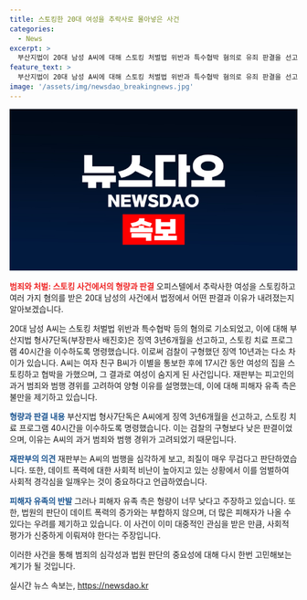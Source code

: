 ```yaml
---
title: 스토킹한 20대 여성을 추락사로 몰아넣은 사건
categories:
  - News
excerpt: >
  부산지법이 20대 남성 A씨에 대해 스토킹 처벌법 위반과 특수협박 혐의로 유죄 판결을 선고했다. A씨는 전 여자친구를 스토킹하다가 이별 과정에서 협박과 신체적 위협을 가했고, 사망 사고와 관련하여도 논란이 있었다. 재판부는 데이트 폭력에 대한 사회적 경각심을 고려하여 엄벌을 선고하였으며, 피해자 유족은 형량에 불만을 표명했다.
feature_text: >
  부산지법이 20대 남성 A씨에 대해 스토킹 처벌법 위반과 특수협박 혐의로 유죄 판결을 선고했다. A씨는 전 여자친구를 스토킹하다가 이별 과정에서 협박과 신체적 위협을 가했고, 사망 사고와 관련하여도 논란이 있었다. 재판부는 데이트 폭력에 대한 사회적 경각심을 고려하여 엄벌을 선고하였으며, 피해자 유족은 형량에 불만을 표명했다.
image: '/assets/img/newsdao_breakingnews.jpg'
---
```


<p><img src="/assets/img/newsdao_breakingnews.jpg" alt="implanttips 속보" /></p>

<p><b><span style="color: #ee2323;">범죄와 처벌: 스토킹 사건에서의 형량과 판결</span></b>
오피스텔에서 추락사한 여성을 스토킹하고 여러 가지 혐의를 받은 20대 남성의 사건에서 법정에서 어떤 판결과 이유가 내려졌는지 알아보겠습니다. </p>

<p>20대 남성 A씨는 스토킹 처벌법 위반과 특수협박 등의 혐의로 기소되었고, 이에 대해 부산지법 형사7단독(부장판사 배진호)은 징역 3년6개월을 선고하고, 스토킹 치료 프로그램 40시간을 이수하도록 명령했습니다. 이로써 검찰이 구형했던 징역 10년과는 다소 차이가 있습니다. A씨는 여자 친구 B씨가 이별을 통보한 후에 17시간 동안 여성의 집을 스토킹하고 협박을 가했으며, 그 결과로 여성이 숨지게 된 사건입니다. 재판부는 피고인의 과거 범죄와 범행 경위를 고려하여 양형 이유를 설명했는데, 이에 대해 피해자 유족 측은 불만을 제기하고 있습니다.</p>

<p><b><span style="color: #1a5490;">형량과 판결 내용</span></b>
부산지법 형사7단독은 A씨에게 징역 3년6개월을 선고하고, 스토킹 치료 프로그램 40시간을 이수하도록 명령했습니다. 이는 검찰의 구형보다 낮은 판결이었으며, 이유는 A씨의 과거 범죄와 범행 경위가 고려되었기 때문입니다.</p>

<p><b><span style="color: #1a5490;">재판부의 의견</span></b>
재판부는 A씨의 범행을 심각하게 보고, 죄질이 매우 무겁다고 판단하였습니다. 또한, 데이트 폭력에 대한 사회적 비난이 높아지고 있는 상황에서 이를 엄벌하여 사회적 경각심을 일깨우는 것이 중요하다고 언급하였습니다.</p>

<p><b><span style="color: #1a5490;">피해자 유족의 반발</span></b>
그러나 피해자 유족 측은 형량이 너무 낮다고 주장하고 있습니다. 또한, 법원의 판단이 데이트 폭력의 증가와는 부합하지 않으며, 더 많은 피해자가 나올 수 있다는 우려를 제기하고 있습니다. 이 사건이 이미 대중적인 관심을 받은 만큼, 사회적 평가가 신중하게 이뤄져야 한다는 주장입니다.</p>

<p>이러한 사건을 통해 범죄의 심각성과 법원 판단의 중요성에 대해 다시 한번 고민해보는 계기가 될 것입니다.</p>
실시간 뉴스 속보는, <a href="https://newsdao.kr" rel="dofollow">https://newsdao.kr</a>


